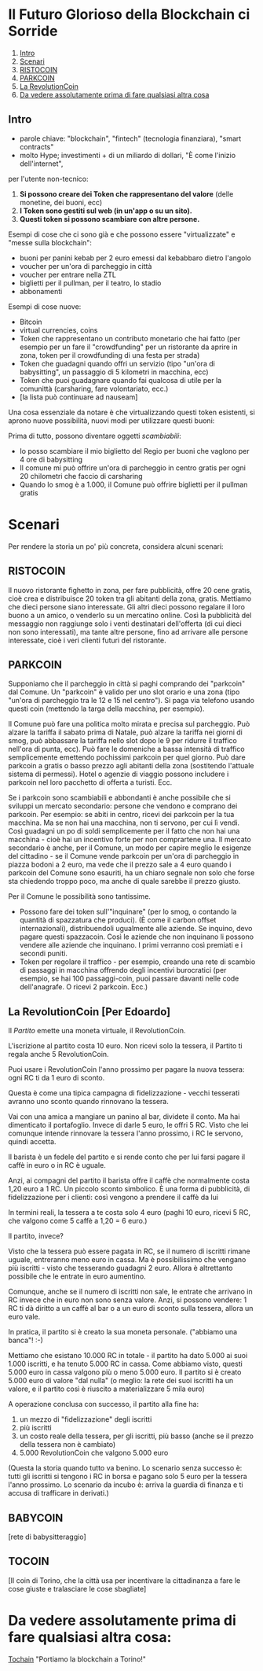 # Il Futuro Glorioso della Blockchain ci Sorride 


1. [Intro](#intro)
1. [Scenari](#scenari)
  1. [RISTOCOIN](#ristocoin)
  1. [PARKCOIN](#parkcoin)
  1. [La RevolutionCoin](#revolutioncoin)
1. [Da vedere assolutamente prima di fare qualsiasi altra cosa](#ultimo)

## Intro

 * parole chiave: "blockchain", "fintech" (tecnologia finanziara), "smart contracts"
 * molto Hype; investimenti + di un miliardo di dollari, "È come l'inizio dell'internet",

per l'utente non-tecnico:

 1. **Si possono creare dei Token che rappresentano del valore** (delle monetine, dei buoni, ecc)
 1. **I Token sono gestiti sul web (in un'app o su un sito).**
 1. **Questi token si possono scambiare con altre persone.**

Esempi di cose che ci sono già e che possono essere "virtualizzate" e "messe sulla blockchain":
  - buoni per panini kebab per 2 euro emessi dal kebabbaro dietro l'angolo
  - voucher per un'ora di parcheggio in città
  - voucher per entrare nella ZTL
  - biglietti per il pullman, per il teatro, lo stadio
  - abbonamenti

Esempi di cose nuove:

 - Bitcoin
 - virtual currencies, coins 
 - Token che rappresentano un contributo monetario che hai fatto (per esempio per un fare il "crowdfunding" per un ristorante da aprire in zona, token per il crowdfunding di una festa per strada)
 - Token che guadagni quando offri un servizio (tipo "un'ora di babysitting", un passaggio di 5 kilometri in macchina, ecc)
 - Token che puoi guadagnare quando fai qualcosa di utile per la comunittà (carsharing, fare volontariato, ecc.)
 - [la lista può continuare ad nauseam]

Una cosa essenziale da notare è che virtualizzando questi token esistenti, si aprono nuove possibilità, nuovi modi per utilizzare questi buoni:

Prima di tutto, possono diventare oggetti *scambiabili*:

 - Io posso scambiare il mio biglietto del Regio per buoni che vaglono per 4 ore di babysitting
 - Il comune mi può offrire un'ora di parcheggio in centro gratis per ogni 20 chilometri che faccio di carsharing
 - Quando lo smog è a 1.000, il Comune può offrire biglietti per il pullman gratis


# Scenari

Per rendere la storia un po' più concreta, considera alcuni scenari:

## RISTOCOIN

Il nuovo ristorante fighetto in zona, per fare pubblicità, offre 20 cene gratis, cioè crea e distribuisce 20 token tra gli abitanti della zona, gratis. Mettiamo che dieci persone siano interessate. Gli altri dieci possono regalare il loro buono a un amico, o venderlo su un mercatino online. Così la pubblicità del messaggio non raggiunge solo i venti destinatari dell'offerta (di cui dieci non sono interessati), ma tante altre persone, fino ad arrivare alle persone interessate, cioè i veri clienti futuri del ristorante. 

## PARKCOIN

Supponiamo che il parcheggio in città si paghi comprando dei "parkcoin" dal Comune. Un "parkcoin" è valido per uno slot orario e una zona (tipo "un'ora di parcheggio tra le 12 e 15 nel centro"). Si paga via telefono usando questi coin (mettendo la targa della macchina, per esempio). 

Il Comune può fare una politica molto mirata e precisa sul parcheggio. Può alzare la tariffa il sabato prima di Natale, può alzare la tariffa nei giorni di smog, può abbassare la tariffa nello slot dopo le 9 per ridurre il traffico nell'ora di punta, ecc). Può fare le domeniche a bassa intensità di traffico semplicemente emettendo pochissimi parkcoin per quel giorno. Può dare parkcoin a gratis o basso prezzo agli abitanti della zona (sostitendo l'attuale sistema di permessi). Hotel o agenzie di viaggio possono includere i parkcoin nel loro pacchetto di offerta a turisti. Ecc. 

Se i parkcoin sono scambiabili e abbondanti è anche possibile che si sviluppi un mercato secondario: persone che vendono e comprano dei parkcoin. Per esempio: se abiti in centro, ricevi dei parkcoin per la tua macchina. Ma se non hai una macchina, non ti servono, per cui lì vendi. Così guadagni un po di soldi semplicemente per il fatto che non hai una macchina - cioè hai un incentivo forte per non comprartene una. Il mercato secondario è anche, per il Comune, un modo per capire meglio le esigenze del cittadino - se il Comune vende parkcoin per un'ora di parcheggio in piazza bodoni a 2 euro, ma vede che il prezzo sale a 4 euro quando i parkcoin del Comune sono esauriti, ha un chiaro segnale non solo che forse sta chiedendo troppo poco, ma anche di quale sarebbe il prezzo giusto.

Per il Comune le possibilità sono tantissime. 
- Possono fare dei token sull'"inquinare" (per lo smog, o contando la quantità di spazzatura che produci). (È come il carbon offset internazionali), distribuendoli ugualmente alle aziende. Se inquino, devo pagare questi spazzacoin. Così le aziende che non inquinano li possono vendere alle aziende che inquinano. I primi verranno così premiati e i secondi puniti.
- Token per regolare il traffico - per esempio, creando una rete di scambio di passaggi in macchina offrendo degli incentivi burocratici (per esempio, se hai 100 passaggi-coin, puoi passare davanti nelle code dell'anagrafe. O ricevi 2 parkcoin. Ecc.)


## <a id="revolutioncoin"></a>La RevolutionCoin [Per Edoardo] 

Il *Partito* emette una moneta virtuale, il RevolutionCoin. 

L'iscrizione al partito costa 10 euro. Non ricevi solo la tessera, il Partito ti regala anche 5 RevolutionCoin. 

Puoi usare i RevolutionCoin l'anno prossimo per pagare la nuova tessera: ogni RC ti da 1 euro di sconto. 

Questa è come una tipica campagna di fidelizzazione - vecchi tesserati avranno uno sconto quando rinnovano la tessera.

Vai con una amica a mangiare un panino al bar, dividete il conto. Ma hai dimenticato il portafoglio.
Invece di darle 5 euro, le offri 5 RC. Visto che lei comunque intende rinnovare la tessera l'anno prossimo, i RC le servono, quindi accetta.

Il barista è un fedele del partito e si rende conto che per lui farsi pagare il caffè in euro o in RC è uguale. 

Anzi, ai compagni del partito il barista offre il caffè che normalmente costa 1,20 euro a 1 RC. Un piccolo sconto simbolico. 
È una forma di pubblicità, di fidelizzazione per i clienti: così vengono a prendere il caffè da lui 


In termini reali, la tessera a te costa solo 4 euro (paghi 10 euro, ricevi 5 RC, che valgono come 5 caffè a 1,20 = 6 euro.)

Il partito, invece? 

Visto che la tessera può essere pagata in RC, se il numero di iscritti rimane uguale, entreranno meno euro in cassa. 
Ma è possibilissimo che vengano più iscritti - visto che tesserando guadagni 2 euro. Allora è altrettanto possibile che le entrate in euro aumentino.

Comunque, anche se il numero di iscritti non sale, le entrate che arrivano in RC invece che in euro non sono senza valore. 
Anzi, si possono vendere: 1 RC ti dà diritto a un caffè al bar o a un euro di sconto sulla tessera, allora un euro vale.

In pratica, il partito si è creato la sua moneta personale. ("abbiamo una banca"! :-)

Mettiamo che esistano 10.000 RC in totale - il partito ha dato 5.000 ai suoi 1.000 iscritti, e ha tenuto 5.000 RC in cassa. Come abbiamo visto, questi 5.000 euro in cassa valgono più o meno 5.000 euro. Il partito si è creato 5.000 euro di valore "dal nulla" (o meglio: la rete dei suoi iscritti ha un valore, e il partito così è riuscito a materializzare 5 mila euro)

A operazione conclusa con successo, il partito alla fine ha:

1. un mezzo di "fidelizzazione" degli iscritti
2. più iscritti
3. un costo reale della tessera, per gli iscritti, più basso (anche se il prezzo della tessera non è cambiato)
4. 5.000 RevolutionCoin che valgono 5.000 euro

(Questa la storia quando tutto va benino. Lo scenario senza successo è: tutti gli iscritti si tengono i RC in borsa e pagano solo 5 euro per la tessera l'anno prossimo. Lo scenario da incubo è: arriva la guardia di finanza e ti accusa di trafficare in derivati.)


## BABYCOIN

[rete di babysitteraggio]

## TOCOIN

[Il coin di Torino, che la città usa per incentivare la cittadinanza a fare le cose giuste e tralasciare le cose sbagliate]


# <a id="ultimo"></a>Da vedere assolutamente prima di fare qualsiasi altra cosa: 

[Tochain](http://www.tochain.org) "Portiamo la blockchain a Torino!"



  
